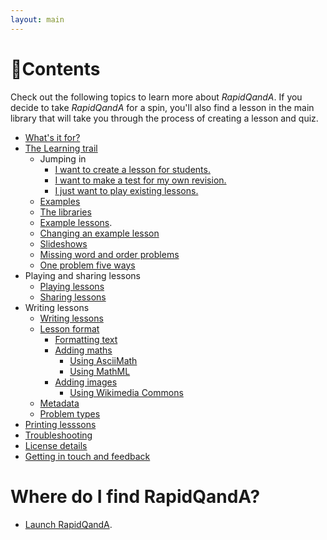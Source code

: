 ```yaml
---
layout: main
---
```


# 📖Contents

Check out the following topics to learn more about _RapidQandA_. If you decide
to take _RapidQandA_ for a spin, you'll also find a lesson in the main library
that will take you through the process of creating a lesson and quiz.

- [What's it for?](whats-it-for.md)
- [The Learning trail](learning-trail/learning-trail.md)
  - Jumping in
    - [I want to create a lesson for students.](learning-trail/create-a-lesson-for-students.md)
    - [I want to make a test for my own revision.](learning-trail/create-a-revision-test.md)
    - [I just want to play existing lessons.](learning-trail/i-just-want-to-play.md)
  - [Examples](learning-trail/examples.md)
  - [The libraries](learning-trail/the-libraries.md)
  - [Example lessons](learning-trail/examples.md).
  - [Changing an example lesson](learning-trail/changing-an-example-lesson.md)
  - [Slideshows](learning-trail/slideshows.md)
  - [Missing word and order problems](learning-trail/missing-word-and-order.md)
  - [One problem five ways](learning-trail/one-problem-five-ways.md)
- Playing and sharing lessons
  - [Playing lessons](playing-and-sharing/playing-lessons.md)
  - [Sharing lessons](playing-and-sharing/sharing-lessons.md)
- Writing lessons
  - [Writing lessons](writing/writing-lessons.md)
  - [Lesson format](writing/lesson-format.md)
    - [Formatting text](formatting/format-text.md)
    - [Adding maths](formatting/add-maths.md)
      - [Using AsciiMath](formatting/asciimath.md)
      - [Using MathML](formatting/maths-ml.md)
    - [Adding images](formatting/add-images.md)
      - [Using Wikimedia Commons](formatting/using-wikimedia-commons.md)
  - [Metadata](writing/metadata.md)
  - [Problem types](writing/problem-types.md)
- [Printing lesssons](./printing.md)
- [Troubleshooting](./troubleshooting.md)
- [License details](./licenses.md)
- [Getting in touch and feedback](./contact.md)

# Where do I find RapidQandA?

- [Launch RapidQandA](https://henspace.github.io/text2lesson/index.html).
